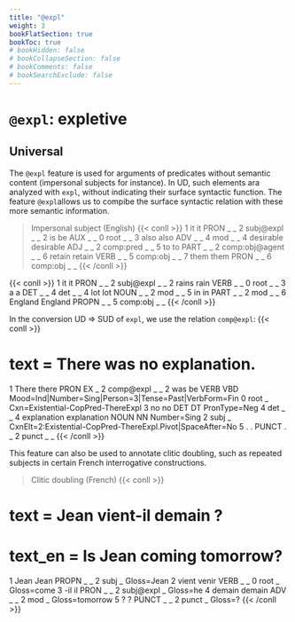```yaml
---
title: "@expl"
weight: 3
bookFlatSection: true
bookToc: true
# bookHidden: false
# bookCollapseSection: false
# bookComments: false
# bookSearchExclude: false
---
```

# `@expl`: expletive

## Universal 

The `@expl` feature is used for arguments of predicates without semantic content (impersonal subjects for instance). In UD, such elements ara analyzed with `expl`, without indicating their surface syntactic function. The feature `@expl`allows us to compibe the surface syntactic relation with these more semantic information.

> Impersonal subject (English)
{{< conll >}}
1	it	it	PRON	_	_	2	subj@expl	_	_
2	is	be	AUX	_	_	0	root	_	_
3	also	also	ADV	_	_	4	mod	_	_
4	desirable	desirable	ADJ	_	_	2	comp:pred	_	_
5	to	to	PART	_	_	2	comp:obj@agent	_	_
6	retain	retain	VERB	_	_	5	comp:obj	_	_
7	them	them	PRON	_	_	6	comp:obj	_	_
{{< /conll >}}

{{< conll >}}
1	it	it	PRON	_	_	2	subj@expl	_	_
2	rains	rain	VERB	_	_	0	root	_	_
3	a	a	DET	_	_	4	det	_	_
4	lot	lot	NOUN	_	_	2	mod	_	_
5	in	in	PART	_	_	2	mod	_	_
6	England	England	PROPN	_	_	5	comp:obj	_	_
{{< /conll >}}

In the conversion UD => SUD of `expl`, we use the relation `comp@expl`:
{{< conll >}}
# text = There was no explanation.
1	There	there	PRON	EX	_	2	comp@expl	_	_
2	was	be	VERB	VBD	Mood=Ind|Number=Sing|Person=3|Tense=Past|VerbForm=Fin	0	root	_	Cxn=Existential-CopPred-ThereExpl
3	no	no	DET	DT	PronType=Neg	4	det	_	_
4	explanation	explanation	NOUN	NN	Number=Sing	2	subj	_	CxnElt=2:Existential-CopPred-ThereExpl.Pivot|SpaceAfter=No
5	.	.	PUNCT	.	_	2	punct	_	_
{{< /conll >}}

This feature can also be used to annotate clitic doubling, such as repeated subjects in certain French interrogative constructions.

> Clitic doubling (French)
{{< conll >}}
# text = Jean vient-il demain ?
# text_en = Is Jean coming tomorrow?
1	Jean	Jean	PROPN	_	_	2	subj	_	Gloss=Jean
2	vient	venir	VERB	_	_	0	root	_	Gloss=come
3	-il	il	PRON	_	_	2	subj@expl	_	Gloss=he
4	demain	demain	ADV	_	_	2	mod	_	Gloss=tomorrow
5	?	?	PUNCT	_	_	2	punct	_	Gloss=?
{{< /conll >}}

